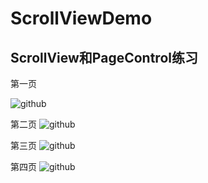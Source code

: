 # ScrollViewDemo

ScrollView和PageControl练习
----------------------------------- 
第一页

![github](https://github.com/goyuanfang/ScrollViewDemo/blob/master/image/screen1.png)

第二页
![github](https://github.com/goyuanfang/ScrollViewDemo/blob/master/image/screen2.png)

第三页
![github](https://github.com/goyuanfang/ScrollViewDemo/blob/master/image/screen3.png)

第四页
![github](https://github.com/goyuanfang/ScrollViewDemo/blob/master/image/screen4.png)
